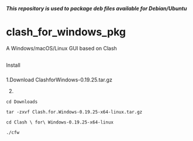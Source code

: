 ***This repository is used to package deb files available for Debian/Ubuntu***

# clash_for_windows_pkg
A Windows/macOS/Linux GUI based on Clash

##
Install

###
1.Download ClashforWindows-0.19.25.tar.gz
[](https://archive.org/download/clash_for_windows_pkg)

2.
```
cd Downloads

tar -zxvf Clash.for.Windows-0.19.25-x64-linux.tar.gz

cd Clash \ for\ Windows-0.19.25-x64-linux

./cfw

```

